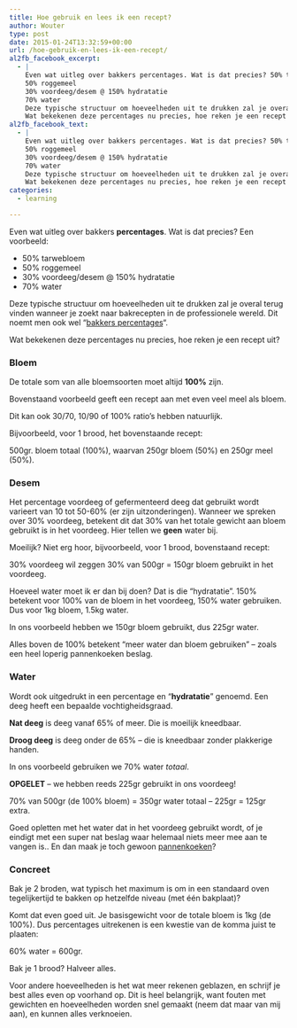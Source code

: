 ```yaml
---
title: Hoe gebruik en lees ik een recept?
author: Wouter
type: post
date: 2015-01-24T13:32:59+00:00
url: /hoe-gebruik-en-lees-ik-een-recept/
al2fb_facebook_excerpt:
  - |
    Even wat uitleg over bakkers percentages. Wat is dat precies? 50% tarwebloem
    50% roggemeel
    30% voordeeg/desem @ 150% hydratatie
    70% water
    Deze typische structuur om hoeveelheden uit te drukken zal je overal terug vinden wanneer je zoekt naar bakrecepten in de professionele wereld. Dit noemt men ook wel "bakkers percentages".
    Wat bekekenen deze percentages nu precies, hoe reken je een recept uit?
al2fb_facebook_text:
  - |
    Even wat uitleg over bakkers percentages. Wat is dat precies? 50% tarwebloem
    50% roggemeel
    30% voordeeg/desem @ 150% hydratatie
    70% water
    Deze typische structuur om hoeveelheden uit te drukken zal je overal terug vinden wanneer je zoekt naar bakrecepten in de professionele wereld. Dit noemt men ook wel "bakkers percentages".
    Wat bekekenen deze percentages nu precies, hoe reken je een recept uit?
categories:
  - learning

---
```

Even wat uitleg over bakkers **percentages**. Wat is dat precies? Een voorbeeld:

  * 50% tarwebloem
  * 50% roggemeel
  * 30% voordeeg/desem @ 150% hydratatie
  * 70% water

Deze typische structuur om hoeveelheden uit te drukken zal je overal terug vinden wanneer je zoekt naar bakrecepten in de professionele wereld. Dit noemt men ook wel &#8220;<a title="Baker percentage" href="http://en.wikipedia.org/wiki/Baker_percentage" target="_blank">bakkers percentages</a>&#8220;.
  
Wat bekekenen deze percentages nu precies, hoe reken je een recept uit?

### Bloem

De totale som van alle bloemsoorten moet altijd **100%** zijn.
  
Bovenstaand voorbeeld geeft een recept aan met even veel meel als bloem.
  
Dit kan ook 30/70, 10/90 of 100% ratio&#8217;s hebben natuurlijk.

Bijvoorbeeld, voor 1 brood, het bovenstaande recept:
  
500gr. bloem totaal (100%), waarvan 250gr bloem (50%) en 250gr meel (50%).

### Desem

Het percentage voordeeg of gefermenteerd deeg dat gebruikt wordt varieert van 10 tot 50-60% (er zijn uitzonderingen). Wanneer we spreken over 30% voordeeg, betekent dit dat 30% van het totale gewicht aan bloem gebruikt is in het voordeeg. Hier tellen we **geen** water bij.

Moeilijk? Niet erg hoor, bijvoorbeeld, voor 1 brood, bovenstaand recept:
  
30% voordeeg wil zeggen 30% van 500gr = 150gr bloem gebruikt in het voordeeg.

Hoeveel water moet ik er dan bij doen? Dat is die &#8220;hydratatie&#8221;. 150% betekent voor 100% van de bloem in het voordeeg, 150% water gebruiken. Dus voor 1kg bloem, 1.5kg water.
  
In ons voorbeeld hebben we 150gr bloem gebruikt, dus 225gr water.
  
Alles boven de 100% betekent &#8220;meer water dan bloem gebruiken&#8221; &#8211; zoals een heel loperig pannenkoeken beslag.

### Water

Wordt ook uitgedrukt in een percentage en &#8220;**hydratatie**&#8221; genoemd. Een deeg heeft een bepaalde vochtigheidsgraad.

**Nat deeg** is deeg vanaf 65% of meer. Die is moeilijk kneedbaar.
  
**Droog deeg** is deeg onder de 65% &#8211; die is kneedbaar zonder plakkerige handen.

In ons voorbeeld gebruiken we 70% water _totaal_.
  
**OPGELET** &#8211; we hebben reeds 225gr gebruikt in ons voordeeg!
  
70% van 500gr (de 100% bloem) = 350gr water totaal &#8211; 225gr = 125gr extra.

Goed opletten met het water dat in het voordeeg gebruikt wordt, of je eindigt met een super nat beslag waar helemaal niets meer mee aan te vangen is.. En dan maak je toch gewoon [pannenkoeken][1]?

### Concreet

Bak je 2 broden, wat typisch het maximum is om in een standaard oven tegelijkertijd te bakken op hetzelfde niveau (met één bakplaat)?
  
Komt dat even goed uit. Je basisgewicht voor de totale bloem is 1kg (de 100%). Dus percentages uitrekenen is een kwestie van de komma juist te plaaten:

60% water = 600gr.

Bak je 1 brood? Halveer alles.
  
Voor andere hoeveelheden is het wat meer rekenen geblazen, en schrijf je best alles even op voorhand op. Dit is heel belangrijk, want fouten met gewichten en hoeveelheden worden snel gemaakt (neem dat maar van mij aan), en kunnen alles verknoeien.

 [1]: https://redzuurdesem.be/sourdough-sweets-waffles-and-pancakes/ "Zuurdesem zoetigheden: wafels en pannekoeken"